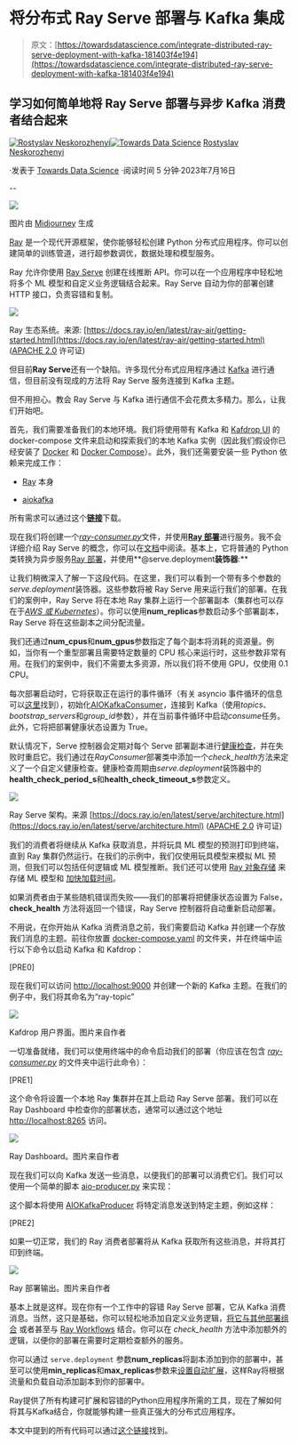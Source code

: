 # 将分布式 Ray Serve 部署与 Kafka 集成

> 原文：[https://towardsdatascience.com/integrate-distributed-ray-serve-deployment-with-kafka-181403f4e194](https://towardsdatascience.com/integrate-distributed-ray-serve-deployment-with-kafka-181403f4e194)

## 学习如何简单地将 Ray Serve 部署与异步 Kafka 消费者结合起来

[](https://medium.com/@slanjr?source=post_page-----181403f4e194--------------------------------)[![Rostyslav Neskorozhenyi](../Images/7d8616b6a3c60bcc29fde5d0a72f13c9.png)](https://medium.com/@slanjr?source=post_page-----181403f4e194--------------------------------)[](https://towardsdatascience.com/?source=post_page-----181403f4e194--------------------------------)[![Towards Data Science](../Images/a6ff2676ffcc0c7aad8aaf1d79379785.png)](https://towardsdatascience.com/?source=post_page-----181403f4e194--------------------------------) [Rostyslav Neskorozhenyi](https://medium.com/@slanjr?source=post_page-----181403f4e194--------------------------------)

·发表于 [Towards Data Science](https://towardsdatascience.com/?source=post_page-----181403f4e194--------------------------------) ·阅读时间 5 分钟·2023年7月16日

--

![](../Images/86f8c4b46bf6189e1dc7d0edbd8945ac.png)

图片由 [Midjourney](https://www.midjourney.com/) 生成

[Ray](https://github.com/ray-project/ray) 是一个现代开源框架，使你能够轻松创建 Python 分布式应用程序。你可以创建简单的训练管道，进行超参数调优，数据处理和模型服务。

Ray 允许你使用 [Ray Serve](https://docs.ray.io/en/latest/serve/index.html) 创建在线推断 API。你可以在一个应用程序中轻松地将多个 ML 模型和自定义业务逻辑结合起来。Ray Serve 自动为你的部署创建 HTTP 接口，负责容错和复制。

![](../Images/93c068fcae1fe686691387d9f713af16.png)

Ray 生态系统。来源: [https://docs.ray.io/en/latest/ray-air/getting-started.html](https://docs.ray.io/en/latest/ray-air/getting-started.html) ([APACHE 2.0](https://github.com/ray-project/ray/blob/releases/2.6.1/LICENSE) 许可证)

但目前**Ray Serve**还有一个缺陷。许多现代分布式应用程序通过 [Kafka](https://kafka.apache.org/) 进行通信，但目前没有现成的方法将 Ray Serve 服务连接到 Kafka 主题。

但不用担心。教会 Ray Serve 与 Kafka 进行通信不会花费太多精力。那么，让我们开始吧。

首先，我们需要准备我们的本地环境。我们将使用带有 Kafka 和 [Kafdrop UI](https://github.com/obsidiandynamics/kafdrop) 的 docker-compose 文件来启动和探索我们的本地 Kafka 实例（因此我们假设你已经安装了 [Docker](https://docs.docker.com/engine/install/ubuntu/) 和 [Docker Compose](https://docs.docker.com/compose/install/linux/#install-using-the-repository)）。此外，我们还需要安装一些 Python 依赖来完成工作：

+   [Ray](https://github.com/ray-project/ray) 本身

+   [aiokafka](https://github.com/aio-libs/aiokafka)

所有需求可以通过这个[**链接**](https://github.com/slanj/ray-serve-kafka/blob/main/requirements.txt)下载。

现在我们将创建一个[*ray-consumer.py*](https://github.com/slanj/ray-serve-kafka/blob/main/ray-consumer.py)文件，并使用[**Ray 部署**](https://docs.ray.io/en/latest/serve/key-concepts.html#deployment)进行服务。我不会详细介绍 Ray Serve 的概念，你可以在[文档](https://docs.ray.io/en/latest/serve/getting_started.html)中阅读。基本上，它将普通的 Python 类转换为异步服务[Ray 部署](https://docs.ray.io/en/latest/serve/key-concepts.html#deployment)，并使用**@serve.deployment**装饰器**:**

让我们稍微深入了解一下这段代码。在这里，我们可以看到一个带有多个参数的*serve.deployment*装饰器。这些参数将被 Ray Serve 用来运行我们的部署。在我们的案例中，Ray Serve 将在本地 Ray 集群上运行一个部署副本（集群也可以存在于[*AWS 或 Kubernetes*](https://docs.ray.io/en/latest/cluster/getting-started.html)）。你可以使用**num_replicas**参数启动多个部署副本，Ray Serve 将在这些副本之间分配流量。

我们还通过**num_cpus**和**num_gpus**参数指定了每个副本将消耗的资源量。例如，当你有一个重型部署且需要特定数量的 CPU 核心来运行时，这些参数非常有用。在我们的案例中，我们不需要太多资源，所以我们将不使用 GPU，仅使用 0.1 CPU。

每次部署启动时，它将获取正在运行的事件循环（有关 asyncio 事件循环的信息可以[这里](https://superfastpython.com/asyncio-event-loop/)找到），初始化[AIOKafkaConsumer](https://aiokafka.readthedocs.io/en/stable/consumer.html)，连接到 Kafka（使用*topics*、*bootstrap_servers*和*group_id*参数），并在当前事件循环中启动*consume*任务。此外，它将把部署健康状态设置为 True。

默认情况下，Serve 控制器会定期对每个 Serve 部署副本进行[健康检查](https://docs.ray.io/en/latest/serve/production-guide/fault-tolerance.html)，并在失败时重启它。我们通过在*RayConsumer*部署类中添加一个*check_health*方法来定义了一个自定义健康检查。健康检查周期由*serve.deployment*装饰器中的**health_check_period_s**和**health_check_timeout_s**参数定义。

![](../Images/6a5171bdd11207330b93d84f57385aea.png)

Ray Serve 架构。来源 [https://docs.ray.io/en/latest/serve/architecture.html](https://docs.ray.io/en/latest/serve/architecture.html) ([APACHE 2.0](https://github.com/ray-project/ray/blob/releases/2.6.1/LICENSE) 许可证)

我们的消费者将继续从 Kafka 获取消息，并将玩具 ML 模型的预测打印到终端，直到 Ray 集群仍然运行。在我们的示例中，我们仅使用玩具模型来模拟 ML 预测，但我们可以包括任何逻辑或 ML 模型推断。我们还可以使用 [Ray 对象存储](https://docs.ray.io/en/latest/ray-core/objects.html) 来存储 ML 模型和 [加快加载时间](https://medium.com/ibm-data-ai/how-to-load-pytorch-models-340-times-faster-with-ray-8be751a6944c)。

如果消费者由于某些随机错误而失败——我们的部署将把健康状态设置为 False，**check_health** 方法将返回一个错误，Ray Serve 控制器将自动重新启动部署。

不用说，在你开始从 Kafka 消费消息之前，我们需要启动 Kafka 并创建一个存放我们消息的主题。前往你放置 [docker-compose.yaml](https://github.com/slanj/ray-serve-kafka/blob/main/docker-compose.yaml) 的文件夹，并在终端中运行以下命令以启动 Kafka 和 Kafdrop：

[PRE0]

现在我们可以访问 [http://localhost:9000](http://localhost:9000) 并创建一个新的 Kafka 主题。在我们的例子中，我们将其命名为“ray-topic”

![](../Images/b550a643616984f7ce5ea368ace98ad9.png)

Kafdrop 用户界面。图片来自作者

一切准备就绪，我们可以使用终端中的命令启动我们的部署（你应该在包含 [*ray-consumer.py*](https://github.com/slanj/ray-serve-kafka/blob/main/ray-consumer.py) 的文件夹中运行此命令）：

[PRE1]

这个命令将设置一个本地 Ray 集群并在其上启动 Ray Serve 部署。我们可以在 Ray Dashboard 中检查你的部署状态，通常可以通过这个地址 [http://localhost:8265](http://localhost:8265) 访问。

![](../Images/56921ff96966851db92df4604602fa98.png)

Ray Dashboard。图片来自作者

现在我们可以向 Kafka 发送一些消息，以便我们的部署可以消费它们。我们可以使用一个简单的脚本 [aio-producer.py](https://github.com/slanj/ray-serve-kafka/blob/main/aio-producer.py) 来实现：

这个脚本将使用 [AIOKafkaProducer](https://aiokafka.readthedocs.io/en/stable/producer.html) 将特定消息发送到特定主题，例如这样：

[PRE2]

如果一切正常，我们的 Ray 消费者部署将从 Kafka 获取所有这些消息，并将其打印到终端。

![](../Images/e248114d092042f9417bdf2944ae87ef.png)

Ray 部署输出。图片来自作者

基本上就是这样。现在你有一个工作中的容错 Ray Serve 部署，它从 Kafka 消费消息。当然，这只是基础，你可以轻松地添加自定义业务逻辑，[将它与其他部署组合](https://docs.ray.io/en/latest/serve/model_composition.html) 或者甚至与 [Ray Workflows](https://docs.ray.io/en/latest/workflows/index.html) 结合。你可以在 *check_health* 方法中添加额外的逻辑，以便你的部署在需要时定期检查额外的服务。

你可以通过 `serve.deployment` 参数**num_replicas**将副本添加到你的部署中，甚至可以使用**min_replicas**和**max_replicas**参数来[设置自动扩展](https://docs.ray.io/en/latest/serve/scaling-and-resource-allocation.html)，这样Ray将根据流量和负载自动添加副本到你的部署中。

Ray提供了所有构建可扩展和容错的Python应用程序所需的工具，现在了解如何将其与Kafka结合，你就能够构建一些真正强大的分布式应用程序。

本文中提到的所有代码可以通过[这个链接](https://github.com/slanj/ray-serve-kafka/)找到。

